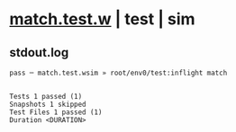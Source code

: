 # [match.test.w](../../../../../../examples/tests/sdk_tests/regex/match.test.w) | test | sim

## stdout.log
```log
pass ─ match.test.wsim » root/env0/test:inflight match
 
 
Tests 1 passed (1)
Snapshots 1 skipped
Test Files 1 passed (1)
Duration <DURATION>
```

